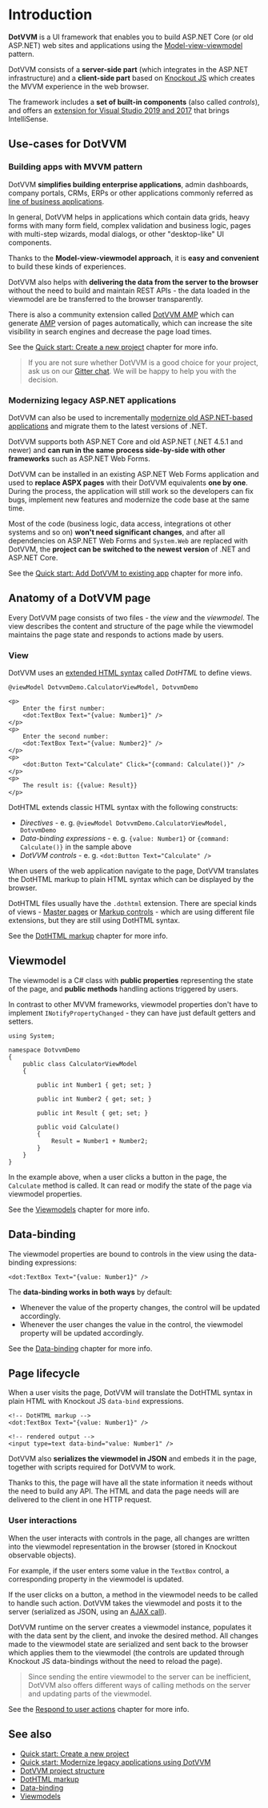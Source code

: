 # Introduction

**DotVVM** is a UI framework that enables you to build ASP.NET Core (or old ASP.NET) web sites and applications using the [Model-view-viewmodel](https://en.wikipedia.org/wiki/Model%E2%80%93view%E2%80%93viewmodel) pattern. 

DotVVM consists of a **server-side part** (which integrates in the ASP.NET infrastructure) and a **client-side part** based on [Knockout JS](https://knockoutjs.com/) which creates the MVVM experience in the web browser. 

The framework includes a **set of built-in components** (also called _controls_), and offers an [extension for Visual Studio 2019 and 2017](https://www.dotvvm.com/get-dotvvm) that brings IntelliSense.

## Use-cases for DotVVM

### Building apps with MVVM pattern

DotVVM **simplifies building enterprise applications**, admin dashboards, company portals, CRMs, ERPs or other applications commonly referred as [line of business applications](https://en.wikipedia.org/wiki/Line_of_business).

In general, DotVVM helps in applications which contain data grids, heavy forms with many form field, complex validation and business logic, pages with multi-step wizards, modal dialogs, or other "desktop-like" UI components.

Thanks to the **Model-view-viewmodel approach**, it is **easy and convenient** to build these kinds of experiences. 

DotVVM also helps with **delivering the data from the server to the browser** without the need to build and maintain REST APIs - the data loaded in the viewmodel are be transferred to the browser transparently.

There is also a community extension called [DotVVM AMP](community-add-ons/dotvvm-amp) which can generate [AMP](https://en.wikipedia.org/wiki/Accelerated_Mobile_Pages) version of pages automatically, which can increase the site visibility in search engines and decrease the page load times.

See the [Quick start: Create a new project](quick-starts/build/create-new-project) chapter for more info.

> If you are not sure whether DotVVM is a good choice for your project, ask us on our [Gitter chat](https://gitter.im/riganti/dotvvm). We will be happy to help you with the decision.

### Modernizing legacy ASP.NET applications

DotVVM can also be used to incrementally [modernize old ASP.NET-based applications](quick-starts/modernize/add-dotvvm-to-existing-app) and migrate them to the latest versions of .NET.

DotVVM supports both ASP.NET Core and old ASP.NET (.NET 4.5.1 and newer) and **can run in the same process side-by-side with other frameworks** such as ASP.NET Web Forms. 

DotVVM can be installed in an existing ASP.NET Web Forms application and used to **replace ASPX pages** with their DotVVM equivalents **one by one**. During the process, the application will still work so the developers can fix bugs, implement new features and modernize the code base at the same time. 

Most of the code (business logic, data access, integrations ot other systems and so on) **won't need significant changes**, and after all dependencies on ASP.NET Web Forms and `System.Web` are replaced with DotVVM, the **project can be switched to the newest version** of .NET and ASP.NET Core.

See the [Quick start: Add DotVVM to existing app](quick-starts/modernize/add-dotvvm-to-existing-app) chapter for more info.

## Anatomy of a DotVVM page

Every DotVVM page consists of two files - the _view_ and the _viewmodel_. The view describes the content and structure of the page while the viewmodel maintains the page state and responds to actions made by users. 

### View

DotVVM uses an [extended HTML syntax](concepts/dothtml-markup/overview) called _DotHTML_ to define views. 

```DOTHTML
@viewModel DotvvmDemo.CalculatorViewModel, DotvvmDemo
    
<p>
    Enter the first number: 
    <dot:TextBox Text="{value: Number1}" />
</p>
<p>
    Enter the second number: 
    <dot:TextBox Text="{value: Number2}" />
</p>
<p>
    <dot:Button Text="Calculate" Click="{command: Calculate()}" />
</p>
<p>
    The result is: {{value: Result}}
</p>
```

DotHTML extends classic HTML syntax with the following constructs:

* _Directives_ - e. g. `@viewModel DotvvmDemo.CalculatorViewModel, DotvvmDemo`
* _Data-binding expressions_ - e. g. `{value: Number1}` or `{command: Calculate()}` in the sample above
* _DotVVM controls_ - e. g. `<dot:Button Text="Calculate" />`

When users of the web application navigate to the page, DotVVM translates the DotHTML markup to plain HTML syntax which can be displayed by the browser.

DotHTML files usually have the `.dothtml` extension. There are special kinds of views - [Master pages](concepts/layout/master-pages) or [Markup controls](concepts/control-development/markup-controls) - which are using different file extensions, but they are still using DotHTML syntax.

See the [DotHTML markup](concepts/dothtml-markup/overview) chapter for more info.

## Viewmodel

The viewmodel is a C# class with **public properties** representing the state of the page, and **public methods** handling actions triggered by users.

In contrast to other MVVM frameworks, viewmodel properties don't have to implement `INotifyPropertyChanged` - they can have just default getters and setters.

```CSHARP
using System;
    
namespace DotvvmDemo 
{
    public class CalculatorViewModel 
    {
            
        public int Number1 { get; set; }
            
        public int Number2 { get; set; }
            
        public int Result { get; set; }
            
        public void Calculate() 
        {
            Result = Number1 + Number2;
        }
    }
}
```

In the example above, when a user clicks a button in the page, the `Calculate` method is called. It can read or modify the state of the page via viewmodel properties. 

See the [Viewmodels](concepts/viewmodels/overview) chapter for more info.

## Data-binding

The viewmodel properties are bound to controls in the view using the data-binding expressions:

```DOTHTML
<dot:TextBox Text="{value: Number1}" />
```

The **data-binding works in both ways** by default:

* Whenever the value of the property changes, the control will be updated accordingly.
* Whenever the user changes the value in the control, the viewmodel property will be updated accordingly.

See the [Data-binding](concepts/data-binding/overview) chapter for more info.

## Page lifecycle

When a user visits the page, DotVVM will translate the DotHTML syntax in plain HTML with Knockout JS `data-bind` expressions.

```DOTHTML
<!-- DotHTML markup -->
<dot:TextBox Text="{value: Number1}" />

<!-- rendered output -->
<input type=text data-bind="value: Number1" />
```

DotVVM also **serializes the viewmodel in JSON** and embeds it in the page, together with scripts required for DotVVM to work. 

Thanks to this, the page will have all the state information it needs without the need to build any API. The HTML and data the page needs will are delivered to the client in one HTTP request.

### User interactions

When the user interacts with controls in the page, all changes are written into the viewmodel representation in the browser (stored in Knockout observable objects).

For example, if the user enters some value in the `TextBox` control, a corresponding property in the viewmodel is updated.

If the user clicks on a button, a method in the viewmodel needs to be called to handle such action. DotVVM takes the viewmodel and posts it to the server (serialized as JSON, using an [AJAX call](https://cs.wikipedia.org/wiki/AJAX)). 

DotVVM runtime on the server creates a viewmodel instance, populates it with the data sent by the client, and invoke the desired method. All changes made to the viewmodel state are serialized and sent back to the browser which applies them to the viewmodel (the controls are updated through Knockout JS data-bindings without the need to reload the page).

> Since sending the entire viewmodel to the server can be inefficient, DotVVM also offers different ways of calling methods on the server  and updating parts of the viewmodel. 

See the [Respond to user actions](concepts/respond-to-user-actions/overview) chapter for more info.

## See also

* [Quick start: Create a new project](quick-starts/build/create-new-project)
* [Quick start: Modernize legacy applications using DotVVM](quick-starts/modernize/add-dotvvm-to-existing-app)
* [DotVVM project structure](concepts/project-structure)
* [DotHTML markup](concepts/dothtml-markup/overview)
* [Data-binding](concepts/data-binding/overview)
* [Viewmodels](concepts/viewmodels/overview)